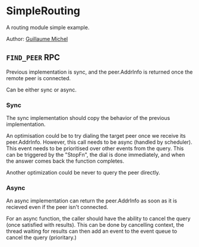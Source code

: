 # SimpleRouting

A routing module simple example.

Author: [Guillaume Michel](https://github.com/guillaumemichel)

## `FIND_PEER` RPC

Previous implementation is sync, and the peer.AddrInfo is returned once the remote peer is connected.

Can be either sync or async.

### Sync

The sync implementation should copy the behavior of the previous implementation.

An optimisation could be to try dialing the target peer once we receive its peer.AddrInfo. However, this call needs to be async (handled by scheduler). This event needs to be prioritised over other events from the query. This can be triggered by the "StopFn", the dial is done immediately, and when the answer comes back the function completes.

Another optimization could be never to query the peer directly.

### Async

An async implementation can return the peer.AddrInfo as soon as it is recieved even if the peer isn't connected.

For an async function, the caller should have the ability to cancel the query (once satisfied with results). This can be done by cancelling context, the thread waiting for results can then add an event to the event queue to cancel the query (prioritary.)